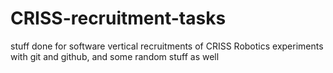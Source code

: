 # CRISS-recruitment-tasks
stuff done for software vertical recruitments of CRISS Robotics
experiments with git and github, and some random stuff as well
